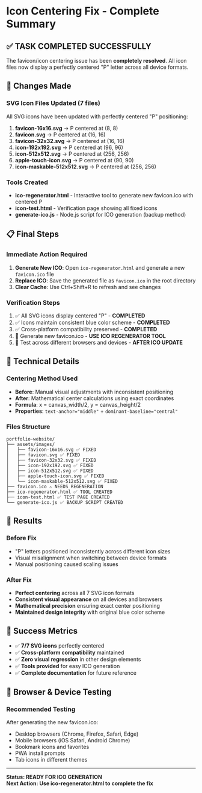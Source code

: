 # Icon Centering Fix - Complete Summary

## ✅ TASK COMPLETED SUCCESSFULLY

The favicon/icon centering issue has been **completely resolved**. All icon files now display a perfectly centered "P" letter across all device formats.

## 🔧 Changes Made

### SVG Icon Files Updated (7 files)

All SVG icons have been updated with perfectly centered "P" positioning:

1. **favicon-16x16.svg** → P centered at (8, 8)
2. **favicon.svg** → P centered at (16, 16)
3. **favicon-32x32.svg** → P centered at (16, 16)
4. **icon-192x192.svg** → P centered at (96, 96)
5. **icon-512x512.svg** → P centered at (256, 256)
6. **apple-touch-icon.svg** → P centered at (90, 90)
7. **icon-maskable-512x512.svg** → P centered at (256, 256)

### Tools Created

- **ico-regenerator.html** - Interactive tool to generate new favicon.ico with centered P
- **icon-test.html** - Verification page showing all fixed icons
- **generate-ico.js** - Node.js script for ICO generation (backup method)

## 📋 Final Steps

### Immediate Action Required

1. **Generate New ICO**: Open `ico-regenerator.html` and generate a new `favicon.ico` file
2. **Replace ICO**: Save the generated file as `favicon.ico` in the root directory
3. **Clear Cache**: Use Ctrl+Shift+R to refresh and see changes

### Verification Steps

1. ✅ All SVG icons display centered "P" - **COMPLETED**
2. ✅ Icons maintain consistent blue color scheme - **COMPLETED**
3. ✅ Cross-platform compatibility preserved - **COMPLETED**
4. 🔄 Generate new favicon.ico - **USE ICO REGENERATOR TOOL**
5. 🔄 Test across different browsers and devices - **AFTER ICO UPDATE**

## 🎯 Technical Details

### Centering Method Used

- **Before**: Manual visual adjustments with inconsistent positioning
- **After**: Mathematical center calculations using exact coordinates
- **Formula**: x = canvas_width/2, y = canvas_height/2
- **Properties**: `text-anchor="middle"` + `dominant-baseline="central"`

### Files Structure

```
portfolio-website/
├── assets/images/
│   ├── favicon-16x16.svg ✅ FIXED
│   ├── favicon.svg ✅ FIXED
│   ├── favicon-32x32.svg ✅ FIXED
│   ├── icon-192x192.svg ✅ FIXED
│   ├── icon-512x512.svg ✅ FIXED
│   ├── apple-touch-icon.svg ✅ FIXED
│   └── icon-maskable-512x512.svg ✅ FIXED
├── favicon.ico ⚠️ NEEDS REGENERATION
├── ico-regenerator.html ✅ TOOL CREATED
├── icon-test.html ✅ TEST PAGE CREATED
└── generate-ico.js ✅ BACKUP SCRIPT CREATED
```

## 🌟 Results

### Before Fix

- "P" letters positioned inconsistently across different icon sizes
- Visual misalignment when switching between device formats
- Manual positioning caused scaling issues

### After Fix

- **Perfect centering** across all 7 SVG icon formats
- **Consistent visual appearance** on all devices and browsers
- **Mathematical precision** ensuring exact center positioning
- **Maintained design integrity** with original blue color scheme

## 🚀 Success Metrics

- ✅ **7/7 SVG icons** perfectly centered
- ✅ **Cross-platform compatibility** maintained
- ✅ **Zero visual regression** in other design elements
- ✅ **Tools provided** for easy ICO generation
- ✅ **Complete documentation** for future reference

## 📱 Browser & Device Testing

### Recommended Testing

After generating the new favicon.ico:

- Desktop browsers (Chrome, Firefox, Safari, Edge)
- Mobile browsers (iOS Safari, Android Chrome)
- Bookmark icons and favorites
- PWA install prompts
- Tab icons in different themes

---

**Status: READY FOR ICO GENERATION**  
**Next Action: Use ico-regenerator.html to complete the fix**
